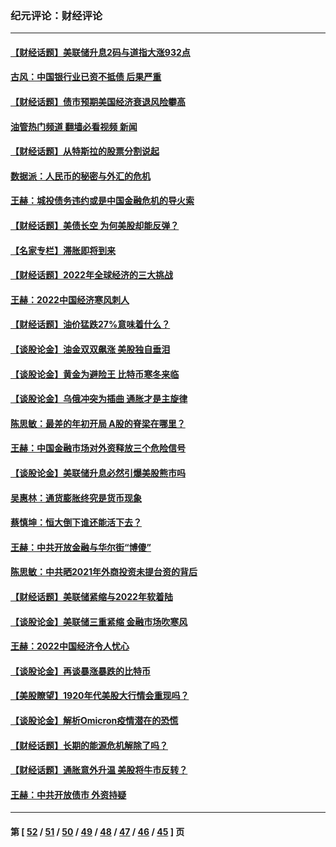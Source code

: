 ### 纪元评论：财经评论
---
#### [【财经话题】美联储升息2码与道指大涨932点](../../pages/nsc1026/n13727377.md?05090330) 
#### [古风：中国银行业已资不抵债 后果严重](../../pages/nsc1026/n13726111.md?05090330) 
#### [【财经话题】债市预期美国经济衰退风险攀高](../../pages/nsc1026/n13698043.md?05090330) 
#### [油管热门频道 翻墙必看视频 新闻](ok?05090330)
#### [【财经话题】从特斯拉的股票分割说起](../../pages/nsc1026/n13679733.md?05090330) 
#### [数据派：人民币的秘密与外汇的危机](../../pages/nsc1026/n13667092.md?05090330) 
#### [王赫：城投债务违约或是中国金融危机的导火索](../../pages/nsc1026/n13665322.md?05090330) 
#### [【财经话题】美债长空 为何美股却能反弹？](../../pages/nsc1026/n13665895.md?05090330) 
#### [【名家专栏】滞胀即将到来](../../pages/nsc1026/n13658171.md?05090330) 
#### [【财经话题】2022年全球经济的三大挑战](../../pages/nsc1026/n13654423.md?05090330) 
#### [王赫：2022中国经济寒风刺人](../../pages/nsc1026/n13651403.md?05090330) 
#### [【财经话题】油价猛跌27%意味着什么？](../../pages/nsc1026/n13648767.md?05090330) 
#### [【谈股论金】油金双双飙涨 美股独自垂泪](../../pages/nsc1026/n13631742.md?05090330) 
#### [【谈股论金】黄金为避险王 比特币寒冬来临](../../pages/nsc1026/n13600406.md?05090330) 
#### [【谈股论金】乌俄冲突为插曲 通胀才是主旋律](../../pages/nsc1026/n13576797.md?05090330) 
#### [陈思敏：最差的年初开局 A股的脊梁在哪里？](../../pages/nsc1026/n13558359.md?05090330) 
#### [王赫：中国金融市场对外资释放三个危险信号](../../pages/nsc1026/n13546389.md?05090330) 
#### [【谈股论金】美联储升息必然引爆美股熊市吗](../../pages/nsc1026/n13519194.md?05090330) 
#### [吴惠林：通货膨胀终究是货币现象](../../pages/nsc1026/n13512979.md?05090330) 
#### [蔡慎坤：恒大倒下谁还能活下去？](../../pages/nsc1026/n13501831.md?05090330) 
#### [王赫：中共开放金融与华尔街“博傻”](../../pages/nsc1026/n13501138.md?05090330) 
#### [陈思敏：中共晒2021年外商投资未提台资的背后](../../pages/nsc1026/n13501057.md?05090330) 
#### [【财经话题】美联储紧缩与2022年软着陆](../../pages/nsc1026/n13498354.md?05090330) 
#### [【谈股论金】美联储三重紧缩 金融市场吹寒风](../../pages/nsc1026/n13487202.md?05090330) 
#### [王赫：2022中国经济令人忧心](../../pages/nsc1026/n13480433.md?05090330) 
#### [【谈股论金】再谈暴涨暴跌的比特币](../../pages/nsc1026/n13428036.md?05090330) 
#### [【美股瞭望】1920年代美股大行情会重现吗？](../../pages/nsc1026/n13425425.md?05090330) 
#### [【谈股论金】解析Omicron疫情潜在的恐慌](../../pages/nsc1026/n13403704.md?05090330) 
#### [【财经话题】长期的能源危机解除了吗？](../../pages/nsc1026/n13378041.md?05090330) 
#### [【财经话题】通胀意外升温 美股将牛市反转？](../../pages/nsc1026/n13370659.md?05090330) 
#### [王赫：中共开放债市 外资持疑](../../pages/nsc1026/n13366203.md?05090330) 

---
#### 第 [ [52](./52.md?05090330) / [51](./51.md?05090330) / [50](./50.md?05090330) / [49](./49.md?05090330) / [48](./48.md?05090330) / [47](./47.md?05090330) / [46](./46.md?05090330) / [45](./45.md?05090330) ] 页
